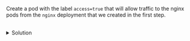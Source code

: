 Create a pod with the label `access=true` that will allow traffic to the nginx pods from the `nginx` deployment that we created in the first step.

<br>
<details><summary>Solution</summary>
<br>

```bash
# get a shell to a temporary pod that uses the `access=true` label
kubectl run busybox --rm -ti --labels="access=true" --image=busybox:1.28 -- /bin/sh
```{{copy}}

```bash
# from a shell the the container, try to communicate with the nginx pods via the nginx service
wget --spider --timeout=1 nginx
```{{copy}}



</details>